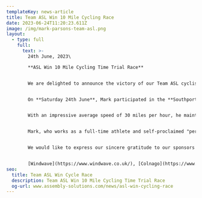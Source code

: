 ```yaml
---
templateKey: news-article
title: Team ASL Win 10 Mile Cycling Race
date: 2023-06-24T11:20:23.611Z
image: /img/mark-parsons-team-asl.png
layout:
  - type: full
    full:
      text: >-
        24th June, 2023\

        **A﻿SL Win 10 Mile Cycling Time Trial Race**


        We are delighted to announce the victory of our Team ASL cyclist, **Mark Parsons**.


        On **Saturday 24th June**, Mark participated in the **Southport 10 Mile TT Cycling Race** and emerged as the champion. 


        With an impressive average speed of 30 miles per hour, he maintained a commanding lead and finished with an impressive time of 20 minutes and 21 seconds. This remarkable achievement marks his first win of the season, showcasing his exceptional skills and dedication. 


        Mark, who works as a full-time athlete and self-proclaimed "personal trainer" at David Lloyd (Bolton), devotes his spare time during the day to rigorous training on the Wattbike in preparation for his upcoming races. 


        We would like to express our sincere gratitude to our sponsors for their unwavering support;


        [Windwave](https://www.windwave.co.uk/), [Colnago](https://www.colnago.com/) and [OTE](https://www.otesports.co.uk/).
seo:
  title: Team ASL Win Cycle Race
  description: Team ASL Win 10 Mile Cycling Time Trial Race
  og-url: www.assembly-solutions.com/news/asl-win-cycling-race
---
```

